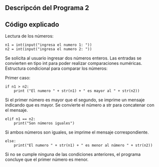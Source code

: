 ## Descripcón del Programa 2
## Código explicado
Lectura de los números:

```
n1 = int(input("ingresa el numero 1: "))
n2 = int(input("ingresa el numero 2: "))
```
Se solicita al usuario ingresar dos números enteros.
Las entradas se convierten en tipo int para poder realizar comparaciones numéricas.
Estructura condicional para comparar los números:

Primer caso:
```
if n1 > n2:
    print ("El numero " + str(n1) + " es mayor al " + str(n2))
```

Si el primer número es mayor que el segundo, se imprime un mensaje indicando que es mayor.
Se convierte el número a str para concatenar con el mensaje.
```
elif n1 == n2:
    print("Son números iguales")
```

Si ambos números son iguales, se imprime el mensaje correspondiente.
```
else:
    print("El numero " + str(n1) + " es menor al número " + str(n2))
```
Si no se cumple ninguna de las condiciones anteriores, el programa concluye que el primer número es menor.
